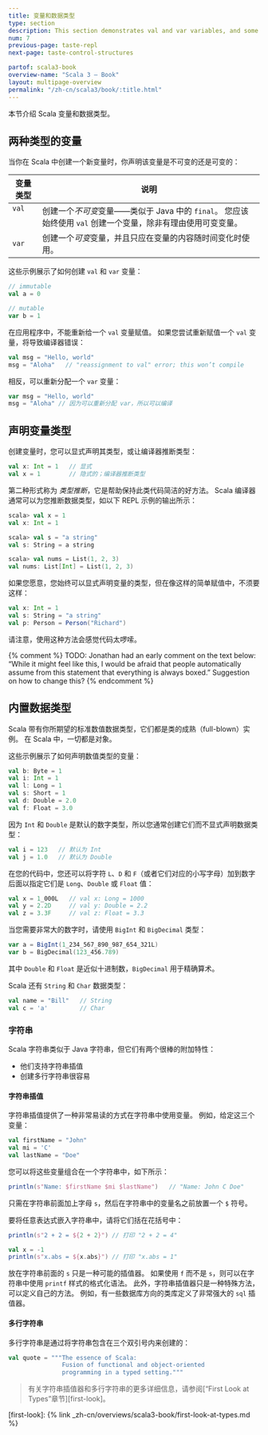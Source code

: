 ```yaml
---
title: 变量和数据类型
type: section
description: This section demonstrates val and var variables, and some common Scala data types.
num: 7
previous-page: taste-repl
next-page: taste-control-structures

partof: scala3-book
overview-name: "Scala 3 — Book"
layout: multipage-overview
permalink: "/zh-cn/scala3/book/:title.html"
---
```




本节介绍 Scala 变量和数据类型。

## 两种类型的变量

当你在 Scala 中创建一个新变量时，你声明该变量是不可变的还是可变的：

<table>
   <thead>
     <tr>
       <th>变量类型</th>
       <th>说明</th>
     </tr>
   </thead>
   <tbody>
     <tr>
       <td valign="top"><code>val</code></td>
       <td valign="top">创建一个<em>不可变</em>变量——类似于 Java 中的 <code>final</code>。 您应该始终使用 <code>val</code> 创建一个变量，除非有理由使用可变变量。</td>
     </tr>
     <tr>
       <td><code>var</code></td>
       <td>创建一个<em>可变</em>变量，并且只应在变量的内容随时间变化时使用。</td>
     </tr>
   </tbody>
</table>

这些示例展示了如何创建 `val` 和 `var` 变量：

```scala
// immutable
val a = 0

// mutable
var b = 1
```

在应用程序中，不能重新给一个 `val` 变量赋值。
如果您尝试重新赋值一个 `val` 变量，将导致编译器错误：

```scala
val msg = "Hello, world"
msg = "Aloha"   // "reassignment to val" error; this won’t compile
```

相反，可以重新分配一个 `var` 变量：

```scala
var msg = "Hello, world"
msg = "Aloha" // 因为可以重新分配 var，所以可以编译
```

## 声明变量类型

创建变量时，您可以显式声明其类型，或让编译器推断类型：

```scala
val x: Int = 1   // 显式
val x = 1        // 隐式的；编译器推断类型
```

第二种形式称为 _类型推断_，它是帮助保持此类代码简洁的好方法。
Scala 编译器通常可以为您推断数据类型，如以下 REPL 示例的输出所示：

```scala
scala> val x = 1
val x: Int = 1

scala> val s = "a string"
val s: String = a string

scala> val nums = List(1, 2, 3)
val nums: List[Int] = List(1, 2, 3)
```

如果您愿意，您始终可以显式声明变量的类型，但在像这样的简单赋值中，不须要这样：

```scala
val x: Int = 1
val s: String = "a string"
val p: Person = Person("Richard")
```

请注意，使用这种方法会感觉代码太啰嗦。

{% comment %}
TODO: Jonathan had an early comment on the text below: “While it might feel like this, I would be afraid that people automatically assume from this statement that everything is always boxed.” Suggestion on how to change this?
{% endcomment %}

## 内置数据类型

Scala 带有你所期望的标准数值数据类型，它们都是类的成熟（full-blown）实例。
在 Scala 中，一切都是对象。

这些示例展示了如何声明数值类型的变量：

```scala
val b: Byte = 1
val i: Int = 1
val l: Long = 1
val s: Short = 1
val d: Double = 2.0
val f: Float = 3.0
```

因为 `Int` 和 `Double` 是默认的数字类型，所以您通常创建它们而不显式声明数据类型：

```scala
val i = 123   // 默认为 Int
val j = 1.0   // 默认为 Double
```

在您的代码中，您还可以将字符 `L`、`D` 和 `F`（或者它们对应的小写字母）加到数字后面以指定它们是 `Long`、`Double` 或 `Float` 值：

```scala
val x = 1_000L   // val x: Long = 1000
val y = 2.2D     // val y: Double = 2.2
val z = 3.3F     // val z: Float = 3.3
```

当您需要非常大的数字时，请使用 `BigInt` 和 `BigDecimal` 类型：

```scala
var a = BigInt(1_234_567_890_987_654_321L)
var b = BigDecimal(123_456.789)
```

其中 `Double` 和 `Float` 是近似十进制数，`BigDecimal` 用于精确算术。

Scala 还有 `String` 和 `Char` 数据类型：

```scala
val name = "Bill"   // String
val c = 'a'         // Char
```

### 字符串

Scala 字符串类似于 Java 字符串，但它们有两个很棒的附加特性：

- 他们支持字符串插值
- 创建多行字符串很容易

#### 字符串插值

字符串插值提供了一种非常易读的方式在字符串中使用变量。
例如，给定这三个变量：

```scala
val firstName = "John"
val mi = 'C'
val lastName = "Doe"
```

您可以将这些变量组合在一个字符串中，如下所示：

```scala
println(s"Name: $firstName $mi $lastName")   // "Name: John C Doe"
```

只需在字符串前面加上字母 `s`，然后在字符串中的变量名之前放置一个 `$` 符号。

要将任意表达式嵌入字符串中，请将它们括在花括号中：

``` scala
println(s"2 + 2 = ${2 + 2}") // 打印 "2 + 2 = 4"

val x = -1
println(s"x.abs = ${x.abs}") // 打印 "x.abs = 1"
```

放在字符串前面的 `s` 只是一种可能的插值器。
如果使用 `f` 而不是 `s`，则可以在字符串中使用 `printf` 样式的格式化语法。
此外，字符串插值器只是一种特殊方法，可以定义自己的方法。
例如，有一些数据库方向的类库定义了非常强大的 `sql` 插值器。

#### 多行字符串

多行字符串是通过将字符串包含在三个双引号内来创建的：

```scala
val quote = """The essence of Scala:
               Fusion of functional and object-oriented
               programming in a typed setting."""
```

> 有关字符串插值器和多行字符串的更多详细信息，请参阅[“First Look at Types”章节][first-look]。

[first-look]: {% link _zh-cn/overviews/scala3-book/first-look-at-types.md %}
